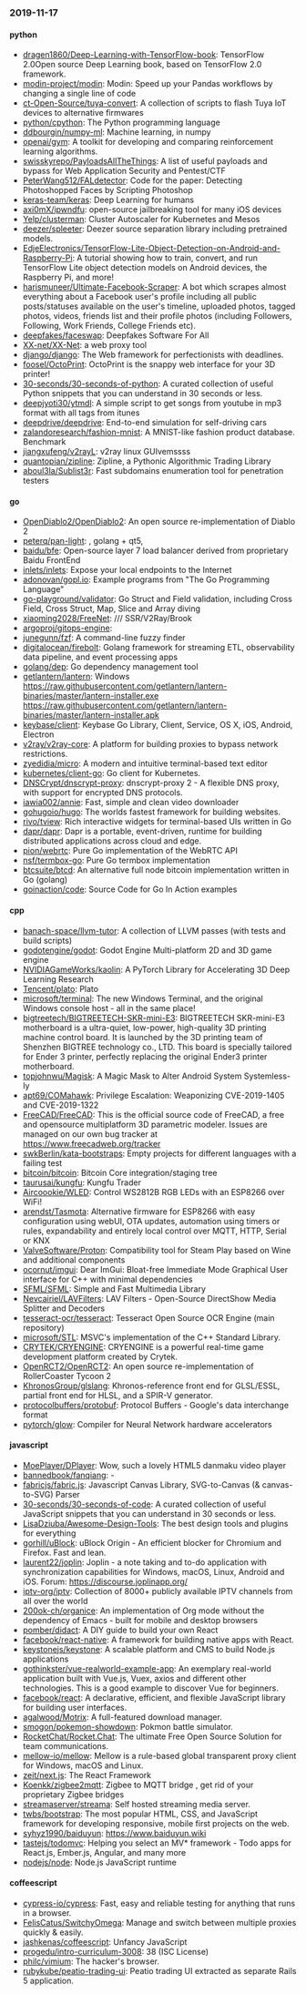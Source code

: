 ### 2019-11-17

#### python
* [dragen1860/Deep-Learning-with-TensorFlow-book](https://github.com/dragen1860/Deep-Learning-with-TensorFlow-book): TensorFlow 2.0Open source Deep Learning book, based on TensorFlow 2.0 framework.
* [modin-project/modin](https://github.com/modin-project/modin): Modin: Speed up your Pandas workflows by changing a single line of code
* [ct-Open-Source/tuya-convert](https://github.com/ct-Open-Source/tuya-convert): A collection of scripts to flash Tuya IoT devices to alternative firmwares
* [python/cpython](https://github.com/python/cpython): The Python programming language
* [ddbourgin/numpy-ml](https://github.com/ddbourgin/numpy-ml): Machine learning, in numpy
* [openai/gym](https://github.com/openai/gym): A toolkit for developing and comparing reinforcement learning algorithms.
* [swisskyrepo/PayloadsAllTheThings](https://github.com/swisskyrepo/PayloadsAllTheThings): A list of useful payloads and bypass for Web Application Security and Pentest/CTF
* [PeterWang512/FALdetector](https://github.com/PeterWang512/FALdetector): Code for the paper: Detecting Photoshopped Faces by Scripting Photoshop
* [keras-team/keras](https://github.com/keras-team/keras): Deep Learning for humans
* [axi0mX/ipwndfu](https://github.com/axi0mX/ipwndfu): open-source jailbreaking tool for many iOS devices
* [Yelp/clusterman](https://github.com/Yelp/clusterman): Cluster Autoscaler for Kubernetes and Mesos
* [deezer/spleeter](https://github.com/deezer/spleeter): Deezer source separation library including pretrained models.
* [EdjeElectronics/TensorFlow-Lite-Object-Detection-on-Android-and-Raspberry-Pi](https://github.com/EdjeElectronics/TensorFlow-Lite-Object-Detection-on-Android-and-Raspberry-Pi): A tutorial showing how to train, convert, and run TensorFlow Lite object detection models on Android devices, the Raspberry Pi, and more!
* [harismuneer/Ultimate-Facebook-Scraper](https://github.com/harismuneer/Ultimate-Facebook-Scraper):  A bot which scrapes almost everything about a Facebook user's profile including all public posts/statuses available on the user's timeline, uploaded photos, tagged photos, videos, friends list and their profile photos (including Followers, Following, Work Friends, College Friends etc).
* [deepfakes/faceswap](https://github.com/deepfakes/faceswap): Deepfakes Software For All
* [XX-net/XX-Net](https://github.com/XX-net/XX-Net): a web proxy tool
* [django/django](https://github.com/django/django): The Web framework for perfectionists with deadlines.
* [foosel/OctoPrint](https://github.com/foosel/OctoPrint): OctoPrint is the snappy web interface for your 3D printer!
* [30-seconds/30-seconds-of-python](https://github.com/30-seconds/30-seconds-of-python): A curated collection of useful Python snippets that you can understand in 30 seconds or less.
* [deepjyoti30/ytmdl](https://github.com/deepjyoti30/ytmdl): A simple script to get songs from youtube in mp3 format with all tags from itunes
* [deepdrive/deepdrive](https://github.com/deepdrive/deepdrive): End-to-end simulation for self-driving cars
* [zalandoresearch/fashion-mnist](https://github.com/zalandoresearch/fashion-mnist): A MNIST-like fashion product database. Benchmark 
* [jiangxufeng/v2rayL](https://github.com/jiangxufeng/v2rayL): v2ray linux GUIvemssss
* [quantopian/zipline](https://github.com/quantopian/zipline): Zipline, a Pythonic Algorithmic Trading Library
* [aboul3la/Sublist3r](https://github.com/aboul3la/Sublist3r): Fast subdomains enumeration tool for penetration testers

#### go
* [OpenDiablo2/OpenDiablo2](https://github.com/OpenDiablo2/OpenDiablo2): An open source re-implementation of Diablo 2
* [peterq/pan-light](https://github.com/peterq/pan-light): , golang + qt5, 
* [baidu/bfe](https://github.com/baidu/bfe): Open-source layer 7 load balancer derived from proprietary Baidu FrontEnd
* [inlets/inlets](https://github.com/inlets/inlets): Expose your local endpoints to the Internet
* [adonovan/gopl.io](https://github.com/adonovan/gopl.io): Example programs from "The Go Programming Language"
* [go-playground/validator](https://github.com/go-playground/validator): Go Struct and Field validation, including Cross Field, Cross Struct, Map, Slice and Array diving
* [xiaoming2028/FreeNet](https://github.com/xiaoming2028/FreeNet): /// SSR/V2Ray/Brook 
* [argoproj/gitops-engine](https://github.com/argoproj/gitops-engine): 
* [junegunn/fzf](https://github.com/junegunn/fzf):  A command-line fuzzy finder
* [digitalocean/firebolt](https://github.com/digitalocean/firebolt): Golang framework for streaming ETL, observability data pipeline, and event processing apps
* [golang/dep](https://github.com/golang/dep): Go dependency management tool
* [getlantern/lantern](https://github.com/getlantern/lantern): Windows https://raw.githubusercontent.com/getlantern/lantern-binaries/master/lantern-installer.exe  https://raw.githubusercontent.com/getlantern/lantern-binaries/master/lantern-installer.apk
* [keybase/client](https://github.com/keybase/client): Keybase Go Library, Client, Service, OS X, iOS, Android, Electron
* [v2ray/v2ray-core](https://github.com/v2ray/v2ray-core): A platform for building proxies to bypass network restrictions.
* [zyedidia/micro](https://github.com/zyedidia/micro): A modern and intuitive terminal-based text editor
* [kubernetes/client-go](https://github.com/kubernetes/client-go): Go client for Kubernetes.
* [DNSCrypt/dnscrypt-proxy](https://github.com/DNSCrypt/dnscrypt-proxy): dnscrypt-proxy 2 - A flexible DNS proxy, with support for encrypted DNS protocols.
* [iawia002/annie](https://github.com/iawia002/annie):  Fast, simple and clean video downloader
* [gohugoio/hugo](https://github.com/gohugoio/hugo): The worlds fastest framework for building websites.
* [rivo/tview](https://github.com/rivo/tview): Rich interactive widgets for terminal-based UIs written in Go
* [dapr/dapr](https://github.com/dapr/dapr): Dapr is a portable, event-driven, runtime for building distributed applications across cloud and edge.
* [pion/webrtc](https://github.com/pion/webrtc): Pure Go implementation of the WebRTC API
* [nsf/termbox-go](https://github.com/nsf/termbox-go): Pure Go termbox implementation
* [btcsuite/btcd](https://github.com/btcsuite/btcd): An alternative full node bitcoin implementation written in Go (golang)
* [goinaction/code](https://github.com/goinaction/code): Source Code for Go In Action examples

#### cpp
* [banach-space/llvm-tutor](https://github.com/banach-space/llvm-tutor): A collection of LLVM passes (with tests and build scripts)
* [godotengine/godot](https://github.com/godotengine/godot): Godot Engine  Multi-platform 2D and 3D game engine
* [NVIDIAGameWorks/kaolin](https://github.com/NVIDIAGameWorks/kaolin): A PyTorch Library for Accelerating 3D Deep Learning Research
* [Tencent/plato](https://github.com/Tencent/plato): Plato
* [microsoft/terminal](https://github.com/microsoft/terminal): The new Windows Terminal, and the original Windows console host - all in the same place!
* [bigtreetech/BIGTREETECH-SKR-mini-E3](https://github.com/bigtreetech/BIGTREETECH-SKR-mini-E3): BIGTREETECH SKR-mini-E3 motherboard is a ultra-quiet, low-power, high-quality 3D printing machine control board. It is launched by the 3D printing team of Shenzhen BIGTREE technology co., LTD. This board is specially tailored for Ender 3 printer, perfectly replacing the original Ender3 printer motherboard.
* [topjohnwu/Magisk](https://github.com/topjohnwu/Magisk): A Magic Mask to Alter Android System Systemless-ly
* [apt69/COMahawk](https://github.com/apt69/COMahawk): Privilege Escalation: Weaponizing CVE-2019-1405 and CVE-2019-1322
* [FreeCAD/FreeCAD](https://github.com/FreeCAD/FreeCAD): This is the official source code of FreeCAD, a free and opensource multiplatform 3D parametric modeler. Issues are managed on our own bug tracker at https://www.freecadweb.org/tracker
* [swkBerlin/kata-bootstraps](https://github.com/swkBerlin/kata-bootstraps): Empty projects for different languages with a failing test
* [bitcoin/bitcoin](https://github.com/bitcoin/bitcoin): Bitcoin Core integration/staging tree
* [taurusai/kungfu](https://github.com/taurusai/kungfu): Kungfu Trader
* [Aircoookie/WLED](https://github.com/Aircoookie/WLED): Control WS2812B RGB LEDs with an ESP8266 over WiFi!
* [arendst/Tasmota](https://github.com/arendst/Tasmota): Alternative firmware for ESP8266 with easy configuration using webUI, OTA updates, automation using timers or rules, expandability and entirely local control over MQTT, HTTP, Serial or KNX
* [ValveSoftware/Proton](https://github.com/ValveSoftware/Proton): Compatibility tool for Steam Play based on Wine and additional components
* [ocornut/imgui](https://github.com/ocornut/imgui): Dear ImGui: Bloat-free Immediate Mode Graphical User interface for C++ with minimal dependencies
* [SFML/SFML](https://github.com/SFML/SFML): Simple and Fast Multimedia Library
* [Nevcairiel/LAVFilters](https://github.com/Nevcairiel/LAVFilters): LAV Filters - Open-Source DirectShow Media Splitter and Decoders
* [tesseract-ocr/tesseract](https://github.com/tesseract-ocr/tesseract): Tesseract Open Source OCR Engine (main repository)
* [microsoft/STL](https://github.com/microsoft/STL): MSVC's implementation of the C++ Standard Library.
* [CRYTEK/CRYENGINE](https://github.com/CRYTEK/CRYENGINE): CRYENGINE is a powerful real-time game development platform created by Crytek.
* [OpenRCT2/OpenRCT2](https://github.com/OpenRCT2/OpenRCT2): An open source re-implementation of RollerCoaster Tycoon 2 
* [KhronosGroup/glslang](https://github.com/KhronosGroup/glslang): Khronos-reference front end for GLSL/ESSL, partial front end for HLSL, and a SPIR-V generator.
* [protocolbuffers/protobuf](https://github.com/protocolbuffers/protobuf): Protocol Buffers - Google's data interchange format
* [pytorch/glow](https://github.com/pytorch/glow): Compiler for Neural Network hardware accelerators

#### javascript
* [MoePlayer/DPlayer](https://github.com/MoePlayer/DPlayer):  Wow, such a lovely HTML5 danmaku video player
* [bannedbook/fanqiang](https://github.com/bannedbook/fanqiang): -
* [fabricjs/fabric.js](https://github.com/fabricjs/fabric.js): Javascript Canvas Library, SVG-to-Canvas (& canvas-to-SVG) Parser
* [30-seconds/30-seconds-of-code](https://github.com/30-seconds/30-seconds-of-code): A curated collection of useful JavaScript snippets that you can understand in 30 seconds or less.
* [LisaDziuba/Awesome-Design-Tools](https://github.com/LisaDziuba/Awesome-Design-Tools): The best design tools and plugins for everything 
* [gorhill/uBlock](https://github.com/gorhill/uBlock): uBlock Origin - An efficient blocker for Chromium and Firefox. Fast and lean.
* [laurent22/joplin](https://github.com/laurent22/joplin): Joplin - a note taking and to-do application with synchronization capabilities for Windows, macOS, Linux, Android and iOS. Forum: https://discourse.joplinapp.org/
* [iptv-org/iptv](https://github.com/iptv-org/iptv): Collection of 8000+ publicly available IPTV channels from all over the world
* [200ok-ch/organice](https://github.com/200ok-ch/organice): An implementation of Org mode without the dependency of Emacs - built for mobile and desktop browsers
* [pomber/didact](https://github.com/pomber/didact): A DIY guide to build your own React
* [facebook/react-native](https://github.com/facebook/react-native): A framework for building native apps with React.
* [keystonejs/keystone](https://github.com/keystonejs/keystone): A scalable platform and CMS to build Node.js applications
* [gothinkster/vue-realworld-example-app](https://github.com/gothinkster/vue-realworld-example-app): An exemplary real-world application built with Vue.js, Vuex, axios and different other technologies. This is a good example to discover Vue for beginners.
* [facebook/react](https://github.com/facebook/react): A declarative, efficient, and flexible JavaScript library for building user interfaces.
* [agalwood/Motrix](https://github.com/agalwood/Motrix): A full-featured download manager.
* [smogon/pokemon-showdown](https://github.com/smogon/pokemon-showdown): Pokmon battle simulator.
* [RocketChat/Rocket.Chat](https://github.com/RocketChat/Rocket.Chat): The ultimate Free Open Source Solution for team communications.
* [mellow-io/mellow](https://github.com/mellow-io/mellow): Mellow is a rule-based global transparent proxy client for Windows, macOS and Linux.
* [zeit/next.js](https://github.com/zeit/next.js): The React Framework
* [Koenkk/zigbee2mqtt](https://github.com/Koenkk/zigbee2mqtt): Zigbee  to MQTT bridge , get rid of your proprietary Zigbee bridges 
* [streamaserver/streama](https://github.com/streamaserver/streama): Self hosted streaming media server.
* [twbs/bootstrap](https://github.com/twbs/bootstrap): The most popular HTML, CSS, and JavaScript framework for developing responsive, mobile first projects on the web.
* [syhyz1990/baiduyun](https://github.com/syhyz1990/baiduyun):   https://www.baiduyun.wiki
* [tastejs/todomvc](https://github.com/tastejs/todomvc): Helping you select an MV* framework - Todo apps for React.js, Ember.js, Angular, and many more
* [nodejs/node](https://github.com/nodejs/node): Node.js JavaScript runtime 

#### coffeescript
* [cypress-io/cypress](https://github.com/cypress-io/cypress): Fast, easy and reliable testing for anything that runs in a browser.
* [FelisCatus/SwitchyOmega](https://github.com/FelisCatus/SwitchyOmega): Manage and switch between multiple proxies quickly & easily.
* [jashkenas/coffeescript](https://github.com/jashkenas/coffeescript): Unfancy JavaScript
* [progedu/intro-curriculum-3008](https://github.com/progedu/intro-curriculum-3008): 38 (ISC License)
* [philc/vimium](https://github.com/philc/vimium): The hacker's browser.
* [rubykube/peatio-trading-ui](https://github.com/rubykube/peatio-trading-ui): Peatio trading UI extracted as separate Rails 5 application.
